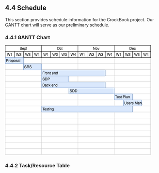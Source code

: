 ## 4.4 Schedule

This section provides schedule information for the CrookBook project. Our GANTT chart will serve as our preliminary schedule.

### 4.4.1 GANTT Chart

!["GAANT Chart"](./images/CrookBookGaant.png)

### 4.4.2 Task/Resource Table
